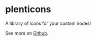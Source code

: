 # plenticons

A library of icons for your custom nodes!

See more on [Github].

[Github]: https://github.com/foxssake/plenticons
